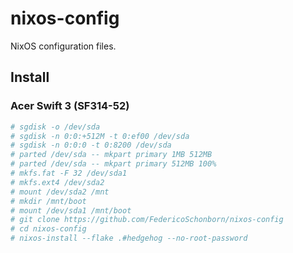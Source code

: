 # nixos-config

NixOS configuration files.

## Install

### Acer Swift 3 (SF314-52)

```bash
# sgdisk -o /dev/sda
# sgdisk -n 0:0:+512M -t 0:ef00 /dev/sda
# sgdisk -n 0:0:0 -t 0:8200 /dev/sda
# parted /dev/sda -- mkpart primary 1MB 512MB
# parted /dev/sda -- mkpart primary 512MB 100%
# mkfs.fat -F 32 /dev/sda1
# mkfs.ext4 /dev/sda2
# mount /dev/sda2 /mnt
# mkdir /mnt/boot
# mount /dev/sda1 /mnt/boot
# git clone https://github.com/FedericoSchonborn/nixos-config
# cd nixos-config
# nixos-install --flake .#hedgehog --no-root-password
```
